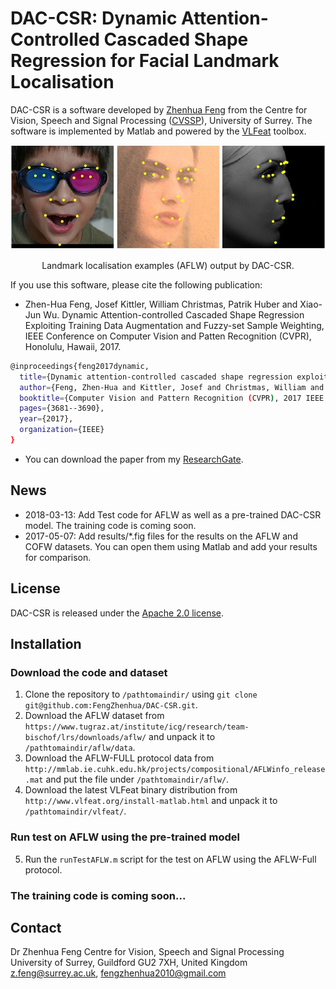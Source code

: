 # DAC-CSR: Dynamic Attention-Controlled Cascaded Shape Regression for Facial Landmark Localisation

DAC-CSR is a software developed by [Zhenhua Feng](https://sites.google.com/view/fengzhenhua) from the Centre for Vision, Speech and Signal Processing ([CVSSP](https://www.surrey.ac.uk/centre-vision-speech-signal-processing)), University of Surrey. The software is implemented by Matlab and powered by the [VLFeat](http://www.vlfeat.org) toolbox.

<div align="center">
  <img src="results/examples.jpg" width="600px" />
  <p>Landmark localisation examples (AFLW) output by DAC-CSR.</p>
</div>

If you use this software, please cite the following publication:

* Zhen-Hua Feng, Josef Kittler, William Christmas, Patrik Huber and Xiao-Jun Wu. Dynamic Attention-controlled Cascaded Shape Regression Exploiting Training Data Augmentation and Fuzzy-set Sample Weighting, IEEE Conference on Computer Vision and Patten Recognition (CVPR), Honolulu, Hawaii, 2017.
```sh
@inproceedings{feng2017dynamic,
  title={Dynamic attention-controlled cascaded shape regression exploiting training data augmentation and fuzzy-set sample weighting},
  author={Feng, Zhen-Hua and Kittler, Josef and Christmas, William and Huber, Patrik and Wu, Xiao-Jun},
  booktitle={Computer Vision and Pattern Recognition (CVPR), 2017 IEEE Conference on},
  pages={3681--3690},
  year={2017},
  organization={IEEE}
}
```

* You can download the paper from my [ResearchGate](https://www.researchgate.net/publication/310440905_Dynamic_Attention-controlled_Cascaded_Shape_Regression_Exploiting_Training_Data_Augmentation_and_Fuzzy-set_Sample_Weighting).

## News
* 2018-03-13: Add Test code for AFLW as well as a pre-trained DAC-CSR model. The training code is coming soon.
* 2017-05-07: Add results/*.fig files for the results on the AFLW and COFW datasets. You can open them using Matlab and add your results for comparison.

## License

DAC-CSR is released under the [Apache 2.0 license](https://github.com/FengZhenhua/DAC-CSR/blob/master/license).

## Installation

### Download the code and dataset
1. Clone the repository to `/pathtomaindir/` using `git clone git@github.com:FengZhenhua/DAC-CSR.git`.
2. Download the AFLW dataset from `https://www.tugraz.at/institute/icg/research/team-bischof/lrs/downloads/aflw/` and unpack it to `/pathtomaindir/aflw/data`.
3. Download the AFLW-FULL protocol data from `http://mmlab.ie.cuhk.edu.hk/projects/compositional/AFLWinfo_release.mat` and put the file under `/pathtomaindir/aflw/`.
4. Download the latest VLFeat binary distribution from `http://www.vlfeat.org/install-matlab.html` and unpack it to `/pathtomaindir/vlfeat/`.

### Run test on AFLW using the pre-trained model 
5. Run the `runTestAFLW.m` script for the test on AFLW using the AFLW-Full protocol.

### The training code is coming soon...

## Contact

Dr Zhenhua Feng
Centre for Vision, Speech and Signal Processing
University of Surrey, Guildford GU2 7XH, United Kingdom
z.feng@surrey.ac.uk, fengzhenhua2010@gmail.com


